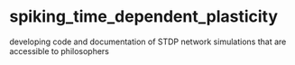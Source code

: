 # spiking_time_dependent_plasticity
developing code and documentation of STDP network simulations that are accessible to philosophers
